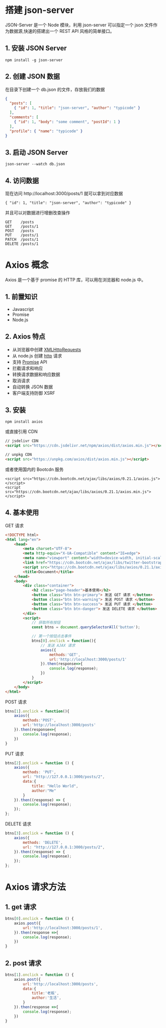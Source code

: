 # 搭建 json-server

JSON-Server 是一个 Node 模块，利用 json-server 可以指定一个 json 文件作为数据源,快速的搭建出一个 REST API 风格的简单接口。



## 1. 安装 JSON Server

~~~shell
npm install -g json-server
~~~



## 2. 创建 JSON 数据

在目录下创建一个 db.json 的文件，存放我们的数据

~~~json
{
  "posts": [
    { "id": 1, "title": "json-server", "author": "typicode" }
  ],
  "comments": [
    { "id": 1, "body": "some comment", "postId": 1 }
  ],
  "profile": { "name": "typicode" }
}
~~~



## 3. 启动 JSON Server

~~~shell
json-server --watch db.json
~~~



## 4. 访问数据

现在访问 http://localhost:3000/posts/1 就可以拿到对应数据

~~~
{ "id": 1, "title": "json-server", "author": "typicode" }
~~~



并且可以对数据进行增删改查操作

~~~
GET    /posts
GET    /posts/1
POST   /posts
PUT    /posts/1
PATCH  /posts/1
DELETE /posts/1
~~~



# Axios 概念

Axios 是一个基于 promise 的 HTTP 库，可以用在浏览器和 node.js 中。



## 1. 前置知识

- Javascript
- Promise
- Node.js



## 2. Axios 特点

- 从浏览器中创建 [XMLHttpRequests](https://developer.mozilla.org/en-US/docs/Web/API/XMLHttpRequest)
- 从 node.js 创建 [http](http://nodejs.org/api/http.html) 请求
- 支持 [Promise](https://developer.mozilla.org/en-US/docs/Web/JavaScript/Reference/Global_Objects/Promise) API
- 拦截请求和响应
- 转换请求数据和响应数据
- 取消请求
- 自动转换 JSON 数据
- 客户端支持防御 XSRF



## 3. 安装

~~~
npm install axios
~~~



或直接引用 CDN

~~~html
// jsdelivr CDN
<script src="https://cdn.jsdelivr.net/npm/axios/dist/axios.min.js"></script>

// unpkg CDN
<script src="https://unpkg.com/axios/dist/axios.min.js"></script>
~~~



或者使用国内的 Bootcdn 服务

~~~
<script src="https://cdn.bootcdn.net/ajax/libs/axios/0.21.1/axios.js"></script>
<script src="https://cdn.bootcdn.net/ajax/libs/axios/0.21.1/axios.min.js"></script>
~~~



## 4. 基本使用

GET 请求

~~~html
<!DOCTYPE html>
<html lang="en">
    <head>
        <meta charset="UTF-8">
        <meta http-equiv="X-UA-Compatible" content="IE=edge">
        <meta name="viewport" content="width=device-width, initial-scale=1.0">
        <link href="https://cdn.bootcdn.net/ajax/libs/twitter-bootstrap/3.3.7/css/bootstrap.min.css" rel="stylesheet">
        <script src="https://cdn.bootcdn.net/ajax/libs/axios/0.21.1/axios.min.js"></script>
        <title>Document</title>
    </head>
    <body>
        <div class="container">
            <h2 class="page-header">基本使用</h2>
            <button class="btn btn-primary"> 发送 GET 请求 </button>
            <button class="btn btn-warning"> 发送 POST 请求 </button>
            <button class="btn btn-success"> 发送 PUT 请求 </button>
            <button class="btn btn-danger"> 发送 DELETE 请求 </button>
        </div>
        <script>        
            // 获取所有按钮
            const btns = document.querySelectorAll('button');

            // 第一个按钮点击事件
            btns[0].onclick = function(){
                // 发送 AJAX 请求
                axios({
                    methods:'GET',
                    url:'http://localhost:3000/posts/1'
                }).then(response=>{
                    console.log(response);
                })
            }
        </script>
    </body>
</html>
~~~



POST 请求

~~~js
btns[1].onclick = function(){    
    axios({
        methods:'POST',
        url:'http://localhost:3000/posts'
    }).then(response=>{
        console.log(response);
    })
}
~~~



PUT 请求

~~~js
btns[2].onclick = function () {
    axios({
        methods: 'PUT',
        url: "http://127.0.0.1:3000/posts/2",
        data:{
            title: "Hello World",
            author:"Me"
        }
    }).then((response) => {
        console.log(response);
    });
};
~~~



DELETE 请求

~~~js
btns[3].onclick = function () {
    axios({
        methods: 'DELETE',
        url: "http://127.0.0.1:3000/posts/2",
    }).then((response) => {
        console.log(response);
    });
};
~~~



# Axios 请求方法

## 1. get 请求

~~~js
btns[0].onclick = function () {
    axios.post({
        url:'http://localhost:3000/posts/1',
    }).then(response =>{
        console.log(response);
    })
}
~~~





## 2. post 请求

~~~js
btns[1].onclick = function () {
    axios.post({
        url:'http://localhost:3000/posts',
        data:{
            title:'老板',
            author:'生活',
        }
    }).then(response =>{
        console.log(response);
    })
}
~~~

